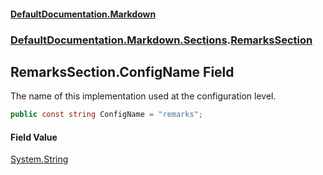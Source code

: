 #### [DefaultDocumentation\.Markdown](../../../../index.md 'index')
### [DefaultDocumentation\.Markdown\.Sections](../../../../index.md#DefaultDocumentation.Markdown.Sections 'DefaultDocumentation\.Markdown\.Sections').[RemarksSection](index.md 'DefaultDocumentation\.Markdown\.Sections\.RemarksSection')

## RemarksSection\.ConfigName Field

The name of this implementation used at the configuration level\.

```csharp
public const string ConfigName = "remarks";
```

#### Field Value
[System\.String](https://learn.microsoft.com/en-us/dotnet/api/system.string 'System\.String')